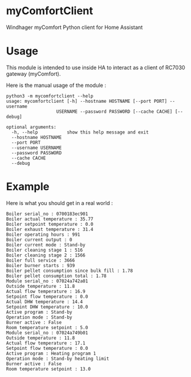 # myComfortClient
Windhager myComfort Python client for Home Assistant

# Usage
This module is intended to use inside HA to interact as a client of RC7030 gateway (myComfort).

Here is the manual usage of the module : 
    
    python3 -m mycomfortclient --help
    usage: mycomfortclient [-h] --hostname HOSTNAME [--port PORT] --username
                       USERNAME --password PASSWORD [--cache CACHE] [--debug]

    optional arguments:
      -h, --help           show this help message and exit
      --hostname HOSTNAME
      --port PORT
      --username USERNAME
      --password PASSWORD
      --cache CACHE
      --debug

# Example
Here is what you should get in a real world : 

    Boiler serial_no : 0700183ec901
    Boiler actual temperature : 35.77
    Boiler setpoint temperature : 0.0
    Boiler exhaust temperature : 31.4
    Boiler operating hours : 991
    Boiler current output : 0
    Boiler current mode : Stand-by
    Boiler cleaning stage 1 : 516
    Boiler cleaning stage 2 : 1566
    Boiler full service : 3666
    Boiler burner starts : 939
    Boiler pellet consumption since bulk fill : 1.78
    Boiler pellet consumption total : 1.78
    Module serial_no : 07024a742a01
    Outside temperature : 11.8
    Actual flow temperature : 16.9
    Setpoint flow temperature : 0.0
    Actual DHW temperature : 14.4
    Setpoint DHW temperature : 10.0
    Active program : Stand-by
    Operation mode : Stand-by
    Burner active : False
    Room temperature setpoint : 5.0
    Module serial_no : 07024a749b01
    Outside temperature : 11.8
    Actual flow temperature : 17.1
    Setpoint flow temperature : 0.0
    Active program : Heating program 1
    Operation mode : Stand-by heating limit
    Burner active : False
    Room temperature setpoint : 13.0    

